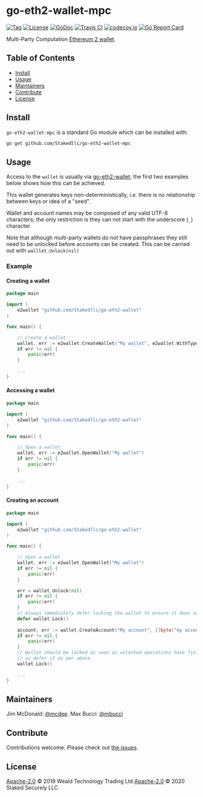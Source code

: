 # go-eth2-wallet-mpc

[![Tag](https://img.shields.io/github/tag/Stakedllc/go-eth2-wallet-mpc.svg)](https://github.com/Stakedllc/go-eth2-wallet-mpc/releases/)
[![License](https://img.shields.io/github/license/Stakedllc/go-eth2-wallet-mpc.svg)](LICENSE)
[![GoDoc](https://godoc.org/github.com/Stakedllc/go-eth2-wallet-mpc?status.svg)](https://godoc.org/github.com/Stakedllc/go-eth2-wallet-mpc)
[![Travis CI](https://img.shields.io/travis/Stakedllc/go-eth2-wallet-mpc.svg)](https://travis-ci.org/Stakedllc/go-eth2-wallet-mpc)
[![codecov.io](https://img.shields.io/codecov/c/github/Stakedllc/go-eth2-wallet-mpc.svg)](https://codecov.io/github/Stakedllc/go-eth2-wallet-mpc)
[![Go Report Card](https://goreportcard.com/badge/github.com/Stakedllc/go-eth2-wallet-mpc)](https://goreportcard.com/report/github.com/Stakedllc/go-eth2-wallet-mpc)

Multi-Party Computation [Ethereum 2 wallet](https://github.com/Stakedllc/go-eth2-wallet).


## Table of Contents

- [Install](#install)
- [Usage](#usage)
- [Maintainers](#maintainers)
- [Contribute](#contribute)
- [License](#license)

## Install

`go-eth2-wallet-mpc` is a standard Go module which can be installed with:

```sh
go get github.com/Stakedllc/go-eth2-wallet-mpc
```

## Usage

Access to the `wallet` is usually via [go-eth2-wallet](https://github.com/Stakedllc/go-eth2-wallet); the first two examples below shows how this can be achieved.

This wallet generates keys non-deterministically, _i.e._ there is no relationship between keys or idea of a "seed".

Wallet and account names may be composed of any valid UTF-8 characters; the only restriction is they can not start with the underscore (`_`) character.

Note that although multi-party wallets do not have passphrases they still need to be unlocked before accounts can be created.  This can be carried out with `walllet.Unlock(nil)`

### Example

#### Creating a wallet
```go
package main

import (
	e2wallet "github.com/Stakedllc/go-eth2-wallet"
)

func main() {

    // Create a wallet
    wallet, err := e2wallet.CreateWallet("My wallet", e2wallet.WithType("multi-party"))
    if err != nil {
        panic(err)
    }

    ...
}
```

#### Accessing a wallet
```go
package main

import (
	e2wallet "github.com/Stakedllc/go-eth2-wallet"
)

func main() {

    // Open a wallet
    wallet, err := e2wallet.OpenWallet("My wallet")
    if err != nil {
        panic(err)
    }

    ...
}
```

#### Creating an account
```go
package main

import (
	e2wallet "github.com/Stakedllc/go-eth2-wallet"
)

func main() {

    // Open a wallet
    wallet, err := e2wallet.OpenWallet("My wallet")
    if err != nil {
        panic(err)
    }

    err = wallet.Unlock(nil)
    if err != nil {
        panic(err)
    }
    // Always immediately defer locking the wallet to ensure it does not remain unlocked outside of the function.
    defer wallet.Lock()
    
    account, err := wallet.CreateAccount("My account", []byte("my account secret"))
    if err != nil {
        panic(err)
    }
    // Wallet should be locked as soon as unlocked operations have finished; it is safe to explicitly call wallet.Lock() as well
    // as defer it as per above.
    wallet.Lock()

    ...
}
```

## Maintainers

Jim McDonald: [@mcdee](https://github.com/mcdee).
Max Bucci: [@mbucci](https://github.com/mbucci)

## Contribute

Contributions welcome. Please check out [the issues](https://github.com/Stakedllc/go-eth2-wallet-mpc/issues).

## License

[Apache-2.0](LICENSE) © 2019 Weald Technology Trading Ltd
[Apache-2.0](LICENSE) © 2020 Staked Securely LLC
